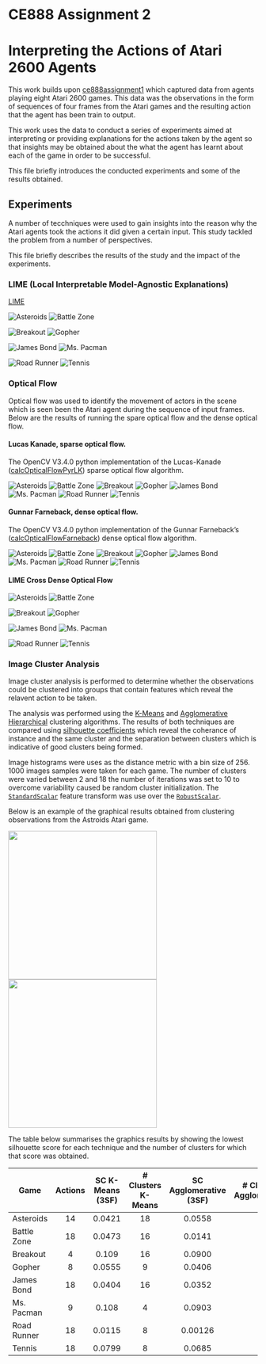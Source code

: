 # CE888 Assignment 2
# Interpreting the Actions of Atari 2600 Agents

This work builds upon [ce888assignment1](https://github.com/JamesMadge/ce888assignment1) which captured data from agents playing eight Atari 2600 games. This data was the observations in the form of sequences of four frames from the Atari games and the resulting action that the agent has been train to output.

This work uses the data to conduct a series of experiments aimed at interpreting or providing explanations for the actions taken by the agent so that insights may be obtained about the what the agent has learnt about each of the game in order to be successful.

This file briefly introduces the conducted experiments and some of the results obtained.


<!-- This repository has been created for the purpose of the CE888 Assigment 2 deliverable and contain all code developed for the purpose of this project and a subset of experimental results.-->

## Experiments

A number of tecchniques were used to gain insights into the reason why the Atari agents took the actions it did given a certain input. This study tackled the problem from a number of perspectives.

This file briefly describes the results of the study and the impact of the experiments.

### LIME (Local Interpretable Model-Agnostic Explanations)

[LIME](https://github.com/marcotcr/lime)

![Asteroids](https://raw.githubusercontent.com/JamesMadge/ce888assignment2/master/explanation/results/asteroids/frames/4394-6-23-8.png "TEXT")
![Battle Zone](https://raw.githubusercontent.com/JamesMadge/ce888assignment2/master/explanation/results/battle_zone/frames/2177-0-2177-13.png "TEXT")

![Breakout](https://raw.githubusercontent.com/JamesMadge/ce888assignment2/master/explanation/results/breakout/frames/1911-0-1911-2.png "TEXT")
![Gopher](https://raw.githubusercontent.com/JamesMadge/ce888assignment2/master/explanation/results/gopher/frames/1131-0-1131-3.png "TEXT")

![James Bond](https://raw.githubusercontent.com/JamesMadge/ce888assignment2/master/explanation/results/james_bond/frames/4851-2-494-17.png "TEXT")
![Ms. Pacman](https://raw.githubusercontent.com/JamesMadge/ce888assignment2/master/explanation/results/ms_pacman/frames/4475-1-2048-2.png "TEXT")

![Road Runner](https://raw.githubusercontent.com/JamesMadge/ce888assignment2/master/explanation/results/road_runner/frames/4877-3-886-7.png "TEXT")
![Tennis](https://raw.githubusercontent.com/JamesMadge/ce888assignment2/master/explanation/results/tennis/frames/662-0-662-9.png "TEXT")

### Optical Flow

Optical flow was used to identify the movement of actors in the scene which is seen been the Atari agent during the sequence of input frames. Below are the results of running the spare optical flow and the dense optical flow.

#### Lucas Kanade, sparse optical flow.

The OpenCV V3.4.0 python implementation of the Lucas-Kanade  ([calcOpticalFlowPyrLK](https://docs.opencv.org/3.0-beta/modules/video/doc/motion_analysis_and_object_tracking.html#calcopticalflowpyrlk)) sparse optical flow algorithm.

![Asteroids](https://raw.githubusercontent.com/JamesMadge/ce888assignment2/master/optical_flow/results/lucas_kanade/asteroids/frames/1030-1-547-4.png "TEXT")
![Battle Zone](https://raw.githubusercontent.com/JamesMadge/ce888assignment2/master/optical_flow/results/lucas_kanade/battle_zone/frames/103-0-103-4.png "TEXT")
![Breakout](https://raw.githubusercontent.com/JamesMadge/ce888assignment2/master/optical_flow/results/lucas_kanade/breakout/frames/78-0-78-2.png "TEXT")
![Gopher](https://raw.githubusercontent.com/JamesMadge/ce888assignment2/master/optical_flow/results/lucas_kanade/gopher/frames/90-0-90-7.png "TEXT")
![James Bond](https://raw.githubusercontent.com/JamesMadge/ce888assignment2/master/optical_flow/results/lucas_kanade/james_bond/frames/27-0-27-8.png "TEXT")
![Ms. Pacman](https://raw.githubusercontent.com/JamesMadge/ce888assignment2/master/optical_flow/results/lucas_kanade/ms_pacman/frames/98-0-98-0.png "TEXT")
![Road Runner](https://raw.githubusercontent.com/JamesMadge/ce888assignment2/master/optical_flow/results/lucas_kanade/road_runner/frames/105-0-105-9.png "TEXT")
![Tennis](https://raw.githubusercontent.com/JamesMadge/ce888assignment2/master/optical_flow/results/lucas_kanade/tennis/frames/29-0-29-15.png "TEXT")

#### Gunnar Farneback, dense optical flow.

The OpenCV V3.4.0 python implementation of the Gunnar Farneback’s ([calcOpticalFlowFarneback](https://docs.opencv.org/2.4/modules/video/doc/motion_analysis_and_object_tracking.html#calcopticalflowfarneback)) dense optical flow algorithm.

![Asteroids](https://raw.githubusercontent.com/JamesMadge/ce888assignment2/master/optical_flow/results/dense/asteroids/frames/76-0-76-5.png "TEXT")
![Battle Zone](https://raw.githubusercontent.com/JamesMadge/ce888assignment2/master/optical_flow/results/dense/battle_zone/frames/97-0-97-4.png "TEXT")
![Breakout](https://raw.githubusercontent.com/JamesMadge/ce888assignment2/master/optical_flow/results/dense/breakout/frames/31-0-31-0.png "TEXT")
![Gopher](https://raw.githubusercontent.com/JamesMadge/ce888assignment2/master/optical_flow/results/dense/gopher/frames/98-0-98-4.png "TEXT")
![James Bond](https://raw.githubusercontent.com/JamesMadge/ce888assignment2/master/optical_flow/results/dense/james_bond/frames/7-0-7-7.png "TEXT")
![Ms. Pacman](https://raw.githubusercontent.com/JamesMadge/ce888assignment2/master/optical_flow/results/dense/ms_pacman/frames/93-0-93-0.png "TEXT")
![Road Runner](https://raw.githubusercontent.com/JamesMadge/ce888assignment2/master/optical_flow/results/dense/road_runner/frames/90-0-90-9.png "TEXT")
![Tennis](https://raw.githubusercontent.com/JamesMadge/ce888assignment2/master/optical_flow/results/dense/tennis/frames/10-0-10-16.png "TEXT")

#### LIME Cross Dense Optical Flow

![Asteroids](https://raw.githubusercontent.com/JamesMadge/ce888assignment2/master/merged_lime_optical_flow/13-0-13-8.png "TEXT")
![Battle Zone](https://raw.githubusercontent.com/JamesMadge/ce888assignment2/master/merged_lime_optical_flow/263-0-263-10.png "TEXT")

![Breakout](https://raw.githubusercontent.com/JamesMadge/ce888assignment2/master/merged_lime_optical_flow/1469-0-1469-3.png "TEXT")
![Gopher](https://raw.githubusercontent.com/JamesMadge/ce888assignment2/master/merged_lime_optical_flow/1334-0-1334-6.png "TEXT")

![James Bond](https://raw.githubusercontent.com/JamesMadge/ce888assignment2/master/merged_lime_optical_flow/1404-0-1404-8.png "TEXT")
![Ms. Pacman](https://raw.githubusercontent.com/JamesMadge/ce888assignment2/master/merged_lime_optical_flow/1390-0-1390-5.png "TEXT")

![Road Runner](https://raw.githubusercontent.com/JamesMadge/ce888assignment2/master/merged_lime_optical_flow/140-0-140-7.png "TEXT")
![Tennis](https://raw.githubusercontent.com/JamesMadge/ce888assignment2/master/merged_lime_optical_flow/760-0-760-15.png "TEXT")

### Image Cluster Analysis

Image cluster analysis is performed to determine whether the observations could be clustered into groups that contain features which reveal the relavent action to be taken.

The analysis was performed using the [K-Means](https://projecteuclid.org/download/pdf_1/euclid.bsmsp/1200512992) and [Agglomerative Hierarchical](https://books.google.co.uk/books/about/Numerical_Taxonomy.html?id=iWWcQgAACAAJ&redir_esc=y) clustering algorithms. The results of both techniques are compared using [silhouette coefficients](https://ac.els-cdn.com/0377042787901257/1-s2.0-0377042787901257-main.pdf?_tid=45f93935-07e9-4d91-9c07-f887d75d4283&acdnat=1524558319_227f4e120f76072443bc235ab08a6d55) which reveal the coherance of instance and the same cluster and the separation between clusters which is indicative of good clusters being formed.

Image histograms were uses as the distance metric with a bin size of 256. 1000 images samples were taken for each game. The number of clusters were varied between 2 and 18 the number of iterations was set to 10 to overcome variability caused be random cluster initialization. The [`StandardScalar`](http://scikit-learn.org/stable/modules/generated/sklearn.preprocessing.StandardScaler.html) feature transform was use over the [`RobustScalar`](http://scikit-learn.org/stable/modules/generated/sklearn.preprocessing.RobustScaler.html).

Below is an example of the graphical results obtained from clustering observations from the Astroids Atari game.

<img src="https://raw.githubusercontent.com/JamesMadge/ce888assignment2/master/clustering/results/asteroids/graph_kmeans_silhouette_asteroids.png" width="300">
<img src="https://raw.githubusercontent.com/JamesMadge/ce888assignment2/master/clustering/results/asteroids/graph_agglomerative_silhouette_asteroids.png" width="300">

The table below summarises the graphics results by showing the lowest silhouette score for each technique and the number of clusters for which that score was obtained.

| Game          | Actions | SC K-Means (3SF) | # Clusters K-Means | SC Agglomerative (3SF) | # Clusters Agglomerative |
| ------------- |:-------:|:----------------:|:------------------:|:----------------------:|:------------------------:|
| Asteroids     | 14      | 0.0421           | 18                 | 0.0558                 | 6                        |
| Battle Zone   | 18      | 0.0473           | 16                 | 0.0141                 | 18                       |
| Breakout      | 4       | 0.109            | 16                 | 0.0900                 | 4                        |
| Gopher        | 8       | 0.0555           | 9                  | 0.0406                 | 10                       |
| James Bond    | 18      | 0.0404           | 16                 | 0.0352                 | 6                        |
| Ms. Pacman    | 9       | 0.108            | 4                  | 0.0903                 | 3                        |
| Road Runner   | 18      | 0.0115           | 8                  | 0.00126                | 13                       |
| Tennis        | 18      | 0.0799           | 8                  | 0.0685                 | 8                        |


<!--

8 [data sets](https://github.com/JamesMadge/ce888assignment1/tree/master/data) have been captured, each comprised of 5000 instances formed from 4 concatenated sequential frames of [agents](http://models.tensorpack.com/OpenAIGym/) playing one of eight Atari games, namely; Asteroids, Battle Zone, *Breakout*, *Gopher*, *James Bond*, *Ms. Pacman*, *Road Runner* and *Tennis*. The first 50 instances of each data set have been uploaded to GitHib for the purposes of demonstration. The entire data is 0.5GiB and hence is stored and maintained locally.

Each data instance has the following descriptive name: 

<**observation**>-<**episode**>-<**tick**>-<**action**>.png

Where, **observation** is the number of the observation from 0->4999, **episode** is the game number incremented from zero if a new game is started while observations are being captured, **tick** observation number for the current episode, **action** the resulting action taken by the agent.

![Asteroids](https://raw.githubusercontent.com/JamesMadge/ce888assignment1/master/data/asteroids/49-0-49-2.png "TEXT")
![Battle Zone](https://raw.githubusercontent.com/JamesMadge/ce888assignment1/master/data/battle_zone/49-0-49-9.png "TEXT")

![Breakout](https://raw.githubusercontent.com/JamesMadge/ce888assignment1/master/data/breakout/49-0-49-1.png "TEXT")
![Gopher](https://raw.githubusercontent.com/JamesMadge/ce888assignment1/master/data/gopher/49-0-49-4.png "TEXT")

![James Bond](https://raw.githubusercontent.com/JamesMadge/ce888assignment1/master/data/james_bond/49-0-49-11.png "TEXT")
![Ms. Pacman](https://raw.githubusercontent.com/JamesMadge/ce888assignment1/master/data/ms_pacman/49-0-49-6.png "TEXT")

![Road Runner](https://raw.githubusercontent.com/JamesMadge/ce888assignment1/master/data/road_runner/49-0-49-17.png "TEXT")
![Tennis](https://raw.githubusercontent.com/JamesMadge/ce888assignment1/master/data/tennis/49-0-49-8.png "TEXT")

## Code

Minimal code was required to be written for Assignment 1, the provided sample code shown below was modified and incorporated into the `play_one_episode` function of TensorPack's [common.py](https://github.com/ppwwyyxx/tensorpack/blob/master/examples/DeepQNetwork/common.py) file within the DeepQNetwork example to capture data instances named in the format specified above. The resulting implementation can be found [here](https://github.com/JamesMadge/ce888assignment1/blob/master/common.py).

```python
from PIL import Image

stacker = np.empty((84, 0, 3),dtype="uint8")

for it in range(4):
    im = Image.fromarray(s[:, :, it*3:3*(it+1)])
    q = np.asarray(im)
    stacker = np.hstack((stacker, q))

im = Image.fromarray(stacker)
im.save("game_name-" + str(t) + ".png") # you need to define (t) somewhere so that you know which part of the game you are in. 


```

-->
